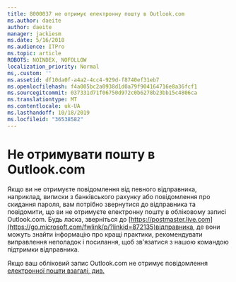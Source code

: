 ```yaml
---
title: 8000037 не отримує електронну пошту в Outlook.com
ms.author: daeite
author: daeite
manager: jackiesm
ms.date: 5/16/2018
ms.audience: ITPro
ms.topic: article
ROBOTS: NOINDEX, NOFOLLOW
localization_priority: Normal
ms,.custom: ''
ms.assetid: df10da0f-a4a2-4cc4-929d-f8740ef31eb7
ms.openlocfilehash: f4a005bc2a0938d1d0a79f904164716e8a36fcf1
ms.sourcegitcommit: 037331d71f06750d972c0b6278b23bb15c4806ca
ms.translationtype: MT
ms.contentlocale: uk-UA
ms.lasthandoff: 10/18/2019
ms.locfileid: "36538582"
---
```

# <a name="not-receiving-mail-in-outlookcom"></a>Не отримувати пошту в Outlook.com

Якщо ви не отримуєте повідомлення від певного відправника, наприклад, виписки з банківського рахунку або повідомлення про скидання пароля, вам потрібно звернутися до відправника та повідомити, що ви не отримуєте електронну пошту в обліковому записі Outlook.com. Будь ласка, зверніться до [https://postmaster.live.com](https://go.microsoft.com/fwlink/p/?linkid=872135)відправника, де вони можуть знайти інформацію про кращі практики, рекомендувати виправлення неполадок і посилання, щоб зв'язатися з нашою командою підтримки відправника.
  
Якщо ваш обліковий запис Outlook.com не отримує повідомлення [електронної пошти взагалі, див.](https://go.microsoft.com/fwlink/p/?linkid=874363)
  

